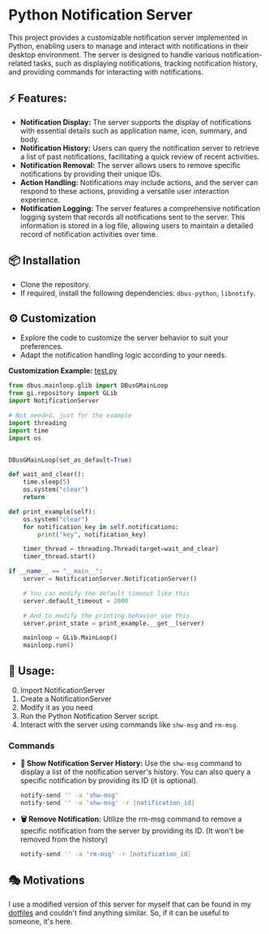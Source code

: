 # Python Notification Server

This project provides a customizable notification server implemented in Python, enabling users to manage and interact with notifications in their desktop environment. The server is designed to handle various notification-related tasks, such as displaying notifications, tracking notification history, and providing commands for interacting with notifications.

## ⚡️ Features:

- **Notification Display:** The server supports the display of notifications with essential details such as application name, icon, summary, and body.
- **Notification History:** Users can query the notification server to retrieve a list of past notifications, facilitating a quick review of recent activities.
- **Notification Removal:** The server allows users to remove specific notifications by providing their unique IDs.
- **Action Handling:** Notifications may include actions, and the server can respond to these actions, providing a versatile user interaction experience.
- **Notification Logging:** The server features a comprehensive notification logging system that records all notifications sent to the server. This information is stored in a log file, allowing users to maintain a detailed record of notification activities over time.

## 📦 Installation

- Clone the repository.
- If required, install the following dependencies: `dbus-python`, `libnotify`.

## ⚙️ Customization

- Explore the code to customize the server behavior to suit your preferences.
- Adapt the notification handling logic according to your needs.

**Customization Example:**
[test.py](https://github.com/IJJA3141/Python-Notification-Server/blob/main/test.py)

```python
from dbus.mainloop.glib import DBusGMainLoop
from gi.repository import GLib
import NotificationServer

# Not needed, just for the example
import threading
import time
import os


DBusGMainLoop(set_as_default=True)

def wait_and_clear():
    time.sleep(5)
    os.system("clear")
    return

def print_example(self):
    os.system("clear")
    for notification_key in self.notifications:
        print("key", notification_key)

    timer_thread = threading.Thread(target=wait_and_clear)
    timer_thread.start()

if __name__ == "__main__":
    server = NotificationServer.NotificationServer()

    # You can modify the default timeout like this
    server.default_timeout = 2000

    # And to modify the printing behavior use this
    server.print_state = print_example.__get__(server)

    mainloop = GLib.MainLoop()
    mainloop.run()
```

## 🧰 Usage:

0. Import NotificationServer
1. Create a NotificationServer
2. Modify it as you need
3. Run the Python Notification Server script.
4. Interact with the server using commands like `shw-msg` and `rm-msg`.

### Commands

- **📣 Show Notification Server History:**
  Use the `shw-msg` command to display a list of the notification server's history. You can also query a specific notification by providing its ID (it is optional).

  ```zsh
  notify-send '' -a 'shw-msg'
  notify-send '' -a 'shw-msg' -r [notification_id]
  ```

- **🗑️ Remove Notification:**
  Utilize the rm-msg command to remove a specific notification from the server by providing its ID. (It won't be removed from the history)
  ```zsh
  notify-send '' -a 'rm-msg' -r [notification_id]
  ```

## 🎭 Motivations

I use a modified version of this server for myself that can be found in my [dotfiles](https://github.com/IJJA3141/.config/blob/linux/eww/scripts/notification.py) and couldn't find anything similar. So, if it can be useful to someone, it's here.
